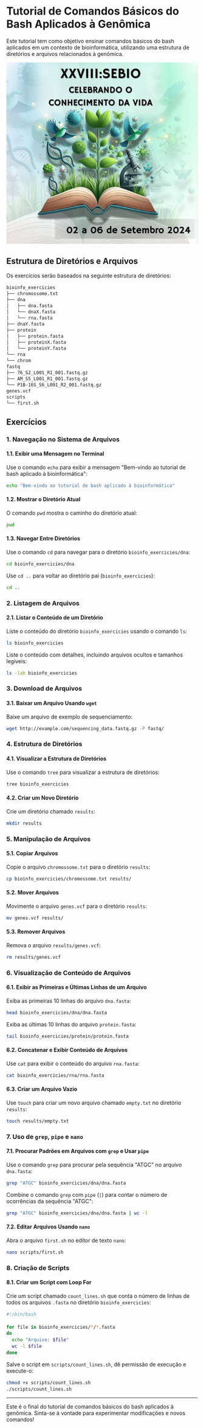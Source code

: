# Tutorial de Comandos Básicos do Bash Aplicados à Genômica

Este tutorial tem como objetivo ensinar comandos básicos do bash aplicados em um contexto de bioinformática, utilizando uma estrutura de diretórios e arquivos relacionados à genômica.

![XXVIIISEBIO](images/sebio.jpeg)


## Estrutura de Diretórios e Arquivos

Os exercícios serão baseados na seguinte estrutura de diretórios:

```
bioinfo_exercicies
├── chromossome.txt
├── dna
│   ├── dna.fasta
│   └── dnaX.fasta
│   └── rna.fasta
├── dnaY.fasta
├── protein
│   ├── protein.fasta
│   ├── proteinX.fasta
│   └── proteinY.fasta
└── rna
└── chrom
fastq
├── 76_S2_L001_R1_001.fastq.gz
├── AM_S5_L001_R1_001.fastq.gz
└── P1B-16S_S6_L001_R2_001.fastq.gz
genes.vcf
scripts
└── first.sh
```

## Exercícios

### 1. Navegação no Sistema de Arquivos

#### 1.1. Exibir uma Mensagem no Terminal
Use o comando `echo` para exibir a mensagem "Bem-vindo ao tutorial de bash aplicado à bioinformática":

```bash
echo "Bem-vindo ao tutorial de bash aplicado à bioinformática"
```

#### 1.2. Mostrar o Diretório Atual
O comando `pwd` mostra o caminho do diretório atual:

```bash
pwd
```

#### 1.3. Navegar Entre Diretórios
Use o comando `cd` para navegar para o diretório `bioinfo_exercicies/dna`:

```bash
cd bioinfo_exercicies/dna
```

Use `cd ..` para voltar ao diretório pai (`bioinfo_exercicies`):

```bash
cd ..
```

### 2. Listagem de Arquivos

#### 2.1. Listar o Conteúdo de um Diretório
Liste o conteúdo do diretório `bioinfo_exercicies` usando o comando `ls`:

```bash
ls bioinfo_exercicies
```

Liste o conteúdo com detalhes, incluindo arquivos ocultos e tamanhos legíveis:

```bash
ls -lah bioinfo_exercicies
```

### 3. Download de Arquivos

#### 3.1. Baixar um Arquivo Usando `wget`
Baixe um arquivo de exemplo de sequenciamento:

```bash
wget http://example.com/sequencing_data.fastq.gz -P fastq/
```

### 4. Estrutura de Diretórios

#### 4.1. Visualizar a Estrutura de Diretórios
Use o comando `tree` para visualizar a estrutura de diretórios:

```bash
tree bioinfo_exercicies
```

#### 4.2. Criar um Novo Diretório
Crie um diretório chamado `results`:

```bash
mkdir results
```

### 5. Manipulação de Arquivos

#### 5.1. Copiar Arquivos
Copie o arquivo `chromossome.txt` para o diretório `results`:

```bash
cp bioinfo_exercicies/chromossome.txt results/
```

#### 5.2. Mover Arquivos
Movimente o arquivo `genes.vcf` para o diretório `results`:

```bash
mv genes.vcf results/
```

#### 5.3. Remover Arquivos
Remova o arquivo `results/genes.vcf`:

```bash
rm results/genes.vcf
```

### 6. Visualização de Conteúdo de Arquivos

#### 6.1. Exibir as Primeiras e Últimas Linhas de um Arquivo
Exiba as primeiras 10 linhas do arquivo `dna.fasta`:

```bash
head bioinfo_exercicies/dna/dna.fasta
```

Exiba as últimas 10 linhas do arquivo `protein.fasta`:

```bash
tail bioinfo_exercicies/protein/protein.fasta
```

#### 6.2. Concatenar e Exibir Conteúdo de Arquivos
Use `cat` para exibir o conteúdo do arquivo `rna.fasta`:

```bash
cat bioinfo_exercicies/rna/rna.fasta
```

#### 6.3. Criar um Arquivo Vazio
Use `touch` para criar um novo arquivo chamado `empty.txt` no diretório `results`:

```bash
touch results/empty.txt
```

### 7. Uso de `grep`, `pipe` e `nano`

#### 7.1. Procurar Padrões em Arquivos com `grep` e Usar `pipe`
Use o comando `grep` para procurar pela sequência "ATGC" no arquivo `dna.fasta`:

```bash
grep "ATGC" bioinfo_exercicies/dna/dna.fasta
```

Combine o comando `grep` com `pipe` (`|`) para contar o número de ocorrências da sequência "ATGC":

```bash
grep "ATGC" bioinfo_exercicies/dna/dna.fasta | wc -l
```

#### 7.2. Editar Arquivos Usando `nano`
Abra o arquivo `first.sh` no editor de texto `nano`:

```bash
nano scripts/first.sh
```

### 8. Criação de Scripts

#### 8.1. Criar um Script com Loop For
Crie um script chamado `count_lines.sh` que conta o número de linhas de todos os arquivos `.fasta` no diretório `bioinfo_exercicies`:

```bash
#!/bin/bash

for file in bioinfo_exercicies/*/*.fasta
do
  echo "Arquivo: $file"
  wc -l $file
done
```

Salve o script em `scripts/count_lines.sh`, dê permissão de execução e execute-o:

```bash
chmod +x scripts/count_lines.sh
./scripts/count_lines.sh
```

---

Este é o final do tutorial de comandos básicos do bash aplicados à genômica. Sinta-se à vontade para experimentar modificações e novos comandos!
